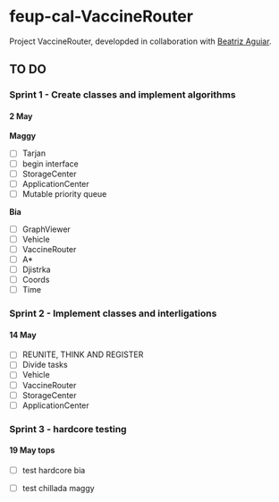 # feup-cal-VaccineRouter


Project VaccineRouter, developded in collaboration with [Beatriz Aguiar](https://github.com/beatriz-ag).


## TO DO

### Sprint 1 - Create classes and implement algorithms     
#### 2 May

**Maggy**
- [ ] Tarjan                  
- [ ] begin interface         
- [ ] StorageCenter           
- [ ] ApplicationCenter 
- [ ] Mutable priority queue 

**Bia**    
- [ ] GraphViewer             
- [ ] Vehicle                 
- [ ] VaccineRouter           
- [ ] A*                      
- [ ] Djistrka    
- [ ] Coords
- [ ] Time           

### Sprint 2 - Implement classes and interligations
#### 14 May

- [ ] REUNITE, THINK AND REGISTER
- [ ] Divide tasks
- [ ] Vehicle                 
- [ ] VaccineRouter           
- [ ] StorageCenter           
- [ ] ApplicationCenter       

### Sprint 3 - hardcore testing
#### 19 May tops
- [ ] test hardcore bia
- [ ] test chillada maggy
    
